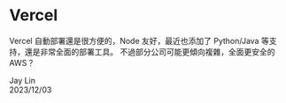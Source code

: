 # Vercel

Vercel 自動部署還是很方便的，Node 友好，最近也添加了 Python/Java 等支持，還是非常全面的部署工具。
不過部分公司可能更傾向複雜，全面更安全的 AWS？

Jay Lin  
2023/12/03
